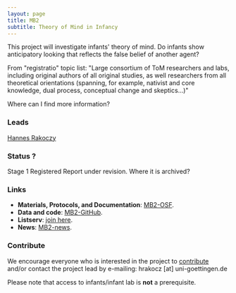 ```yaml
---
layout: page
title: MB2
subtitle: Theory of Mind in Infancy
---
```


<!--
To-do:
- grant from germany?
- check status; where the registred report is archived?
- Short description of the study (justification, methods, results WITH images/plots)
- add collaborators map.
-->

<!-- Description (300-word?) intro + method + result + images -->
This project will investigate infants' theory of mind.
Do infants show anticipatory looking that reflects the false belief of another agent?


From "registratio" topic list:
"Large consortium of ToM researchers and labs, including original authors of all original studies, as well researchers from all theoretical orientations (spanning, for example, nativist and core knowledge, dual process, conceptual change and skeptics…)"

Where can I find more information?

### Leads
[Hannes Rakoczy](https://www.psych.uni-goettingen.de/en/development/team/rakoczy-hannes)

### Status ?
Stage 1 Registered Report under revision.
Where it is archived?

### Links
* **Materials, Protocols, and Documentation**: [MB2-OSF](https://osf.io/jmuvd/).
* **Data and code**: [MB2-GitHub](https://github.com/manybabies/mb2-analysis).
* **Listserv**: [join here](https://mailman.stanford.edu/mailman/listinfo/manybabies2).
* **News**: [MB2-news]({{site.baseurl}}/tags/#MB2).

### Contribute
We encourage everyone who is interested in the project to [contribute]({{site.baseurl}}/sign_up_log_in/) and/or contact the project lead by e-mailing: hrakocz [at] uni-goettingen.de

Please note that access to infants/infant lab is **not** a prerequisite.

<!--
### Publications

Check out the [preregistration](https://osf.io/jmuvd/).


**News release**: See also the news releases by
-->
